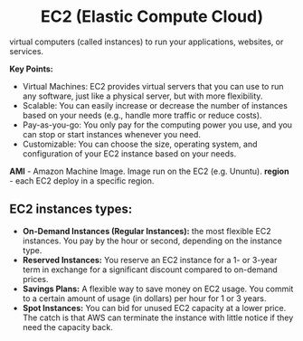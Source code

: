 <div align="center">

# **EC2 (Elastic Compute Cloud)**

</div>

virtual computers (called instances) to run your applications, websites, or services.

__Key Points:__

  * Virtual Machines: EC2 provides virtual servers that you can use to run any software, just like a physical server, but with more flexibility.
  * Scalable: You can easily increase or decrease the number of instances based on your needs (e.g., handle more traffic or reduce costs).
  * Pay-as-you-go: You only pay for the computing power you use, and you can stop or start instances whenever you need.
  * Customizable: You can choose the size, operating system, and configuration of your EC2 instance based on your needs.

__AMI__ - Amazon Machine Image. Image run on the EC2 (e.g. Ununtu).
__region__ - each EC2 deploy in a specific region.

## EC2 instances types:

  * __On-Demand Instances (Regular Instances):__ the most flexible EC2 instances. You pay by the hour or second, depending on the instance type.
  * __Reserved Instances:__ You reserve an EC2 instance for a 1- or 3-year term in exchange for a significant discount compared to on-demand prices.
  * __Savings Plans:__ A flexible way to save money on EC2 usage. You commit to a certain amount of usage (in dollars) per hour for 1 or 3 years.
  * __Spot Instances:__  You can bid for unused EC2 capacity at a lower price. The catch is that AWS can terminate the instance with little notice if they need the capacity back.

